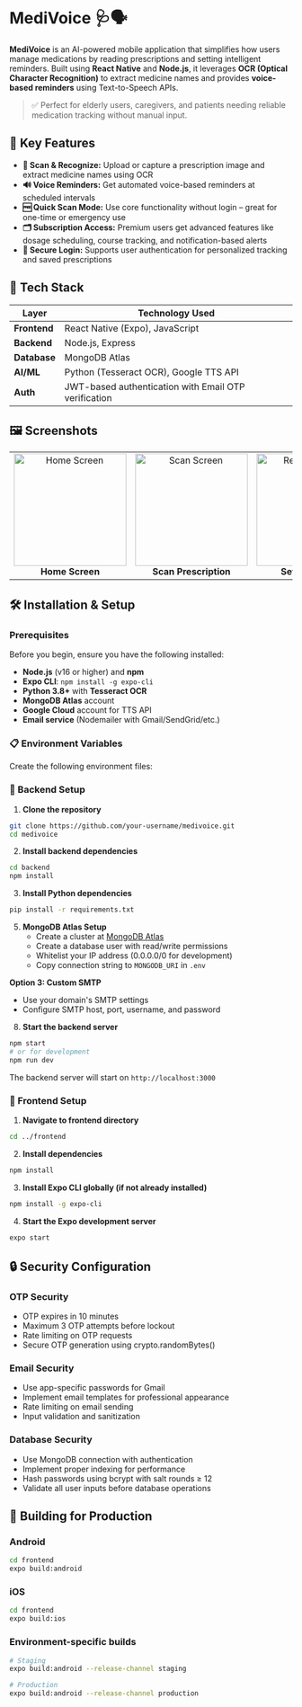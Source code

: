 # MediVoice 🩺🗣️

**MediVoice** is an AI-powered mobile application that simplifies how users manage medications by reading prescriptions and setting intelligent reminders. Built using **React Native** and **Node.js**, it leverages **OCR (Optical Character Recognition)** to extract medicine names and provides **voice-based reminders** using Text-to-Speech APIs.

> ✅ Perfect for elderly users, caregivers, and patients needing reliable medication tracking without manual input.

## 📱 Key Features

- **📸 Scan & Recognize:** Upload or capture a prescription image and extract medicine names using OCR
- **🔊 Voice Reminders:** Get automated voice-based reminders at scheduled intervals
- **🆓 Quick Scan Mode:** Use core functionality without login – great for one-time or emergency use
- **🗂️ Subscription Access:** Premium users get advanced features like dosage scheduling, course tracking, and notification-based alerts
- **🔐 Secure Login:** Supports user authentication for personalized tracking and saved prescriptions

## 🧰 Tech Stack

| Layer        | Technology Used                             |
|--------------|----------------------------------------------|
| **Frontend** | React Native (Expo), JavaScript              |
| **Backend**  | Node.js, Express                             |
| **Database** | MongoDB Atlas                                |
| **AI/ML**    | Python (Tesseract OCR), Google TTS API       |
| **Auth**     | JWT-based authentication with Email OTP verification |

## 🖼️ Screenshots

<div align="center">
  <table>
    <tr>
      <td align="center">
        <img src="screenshots/homePage.png" alt="Home Screen" width="200"/><br>
        <b>Home Screen</b>
      </td>
      <td align="center">
        <img src="screenshots/scannerPage.png" alt="Scan Screen" width="200"/><br>
        <b>Scan Prescription</b>
      </td>
      <td align="center">
        <img src="screenshots/.png" alt="Reminder Setup" width="200"/><br>
        <b>Set Reminders</b>
      </td>
      <td align="center">
        <img src="screenshots/profiePage.png" alt="User Dashboard" width="200"/><br>
        <b>Dashboard</b>
      </td>
    </tr>
  </table>
</div>

## 🛠️ Installation & Setup

### Prerequisites

Before you begin, ensure you have the following installed:

- **Node.js** (v16 or higher) and **npm**
- **Expo CLI**: `npm install -g expo-cli`
- **Python 3.8+** with **Tesseract OCR**
- **MongoDB Atlas** account
- **Google Cloud** account for TTS API
- **Email service** (Nodemailer with Gmail/SendGrid/etc.)

### 📋 Environment Variables

Create the following environment files:


### 🔧 Backend Setup

1. **Clone the repository**
```bash
git clone https://github.com/your-username/medivoice.git
cd medivoice
```

2. **Install backend dependencies**
```bash
cd backend
npm install
```

3. **Install Python dependencies**
```bash
pip install -r requirements.txt
```





5. **MongoDB Atlas Setup**
   - Create a cluster at [MongoDB Atlas](https://cloud.mongodb.com/)
   - Create a database user with read/write permissions
   - Whitelist your IP address (0.0.0.0/0 for development)
   - Copy connection string to `MONGODB_URI` in `.env`


**Option 3: Custom SMTP**
   - Use your domain's SMTP settings
   - Configure SMTP host, port, username, and password

8. **Start the backend server**
```bash
npm start
# or for development
npm run dev
```

The backend server will start on `http://localhost:3000`

### 📱 Frontend Setup

1. **Navigate to frontend directory**
```bash
cd ../frontend
```

2. **Install dependencies**
```bash
npm install
```

3. **Install Expo CLI globally (if not already installed)**
```bash
npm install -g expo-cli
```

4. **Start the Expo development server**
```bash
expo start
```



## 🔒 Security Configuration


### OTP Security
- OTP expires in 10 minutes
- Maximum 3 OTP attempts before lockout
- Rate limiting on OTP requests
- Secure OTP generation using crypto.randomBytes()

### Email Security
- Use app-specific passwords for Gmail
- Implement email templates for professional appearance
- Rate limiting on email sending
- Input validation and sanitization

### Database Security
- Use MongoDB connection with authentication
- Implement proper indexing for performance
- Hash passwords using bcrypt with salt rounds ≥ 12
- Validate all user inputs before database operations





## 📱 Building for Production

### Android
```bash
cd frontend
expo build:android
```

### iOS
```bash
cd frontend
expo build:ios
```

### Environment-specific builds
```bash
# Staging
expo build:android --release-channel staging

# Production
expo build:android --release-channel production
```

